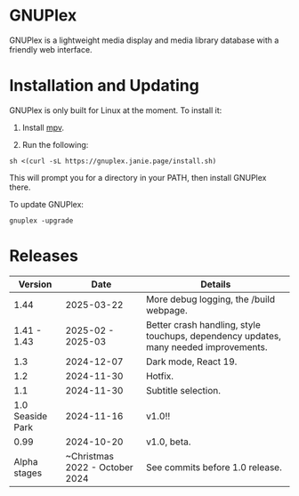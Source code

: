 # GNUPlex

GNUPlex is a lightweight media display and media library database with a
friendly web interface.

# Installation and Updating

GNUPlex is only built for Linux at the moment. To install it:

1. Install [mpv](https://mpv.io/).

2. Run the following:

```shell
sh <(curl -sL https://gnuplex.janie.page/install.sh)
```

This will prompt you for a directory in your PATH, then install GNUPlex there.

To update GNUPlex:

```shell
gnuplex -upgrade
```

# Releases

| Version          | Date                           | Details                                                                              |
| ---------------- | ------------------------------ | ------------------------------------------------------------------------------------ |
| 1.44             | 2025-03-22                     | More debug logging, the /build webpage.                                                                                    |
| 1.41 - 1.43      | 2025-02 - 2025-03              | Better crash handling, style touchups, dependency updates, many needed improvements. |
| 1.3              | 2024-12-07                     | Dark mode, React 19.                                                                 |
| 1.2              | 2024-11-30                     | Hotfix.                                                                              |
| 1.1              | 2024-11-30                     | Subtitle selection.                                                                  |
| 1.0 Seaside Park | 2024-11-16                     | v1.0!!                                                                               |
| 0.99             | 2024-10-20                     | v1.0, beta.                                                                          |
| Alpha stages     | ~Christmas 2022 - October 2024 | See commits before 1.0 release.                                                      |
